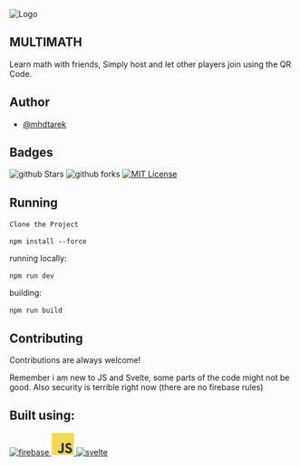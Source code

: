 
![Logo](https://i.ibb.co/GT5pQpt/th5xamgrr6se0x5ro4g6.png)


## MULTIMATH

Learn math with friends, Simply host and let other players join using the QR Code.


## Author

- [@mhdtarek](https://www.github.com/mhdtarek)


## Badges

![github Stars](https://img.shields.io/github/stars/Mhdtarek/multimath)
![github forks](https://img.shields.io/github/forks/Mhdtarek/multimath)
[![MIT License](https://img.shields.io/badge/License-MIT-green.svg)](https://choosealicense.com/licenses/mit/)
## Running

```
Clone the Project
```
```
npm install --force
```
running locally:
```
npm run dev
```
building:
```
npm run build
```
## Contributing

Contributions are always welcome!

Remember i am new to JS and Svelte, some parts of the code might not be good.
Also security is terrible right now (there are no firebase rules)
## Built using:
<p align="left"> <a href="https://firebase.google.com/" target="_blank" rel="noreferrer"> <img src="https://www.vectorlogo.zone/logos/firebase/firebase-icon.svg" alt="firebase" width="40" height="40"/> </a> <a href="https://developer.mozilla.org/en-US/docs/Web/JavaScript" target="_blank" rel="noreferrer"> <img src="https://raw.githubusercontent.com/devicons/devicon/master/icons/javascript/javascript-original.svg" alt="javascript" width="40" height="40"/> </a> <a href="https://svelte.dev" target="_blank" rel="noreferrer"> <img src="https://upload.wikimedia.org/wikipedia/commons/1/1b/Svelte_Logo.svg" alt="svelte" width="40" height="40"/> </a> </p>
